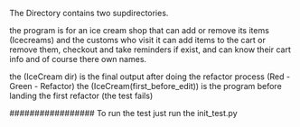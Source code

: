 The Directory contains two supdirectories.

the program is for an ice cream shop that can add or remove its items (Icecreams) and the customs who visit it can add items to the cart or remove them, checkout and take reminders if exist, and can know their cart info and of course there own names.

the (IceCream dir) is the final output after doing the refactor process (Red - Green - Refactor) the (IceCream(first_before_edit)) is the program before landing the first refactor (the test fails)

################# To run the test just run the init_test.py
